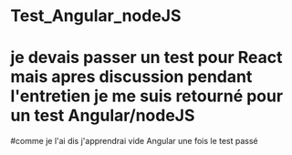 # Test_Angular_nodeJS
# je devais passer un test pour React mais apres discussion pendant l'entretien je me suis retourné pour un test Angular/nodeJS
#comme je l'ai dis j'apprendrai vide Angular une fois le test passé
